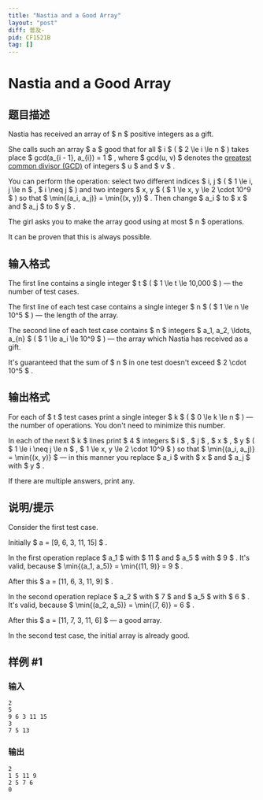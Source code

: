 ```yaml
---
title: "Nastia and a Good Array"
layout: "post"
diff: 普及-
pid: CF1521B
tag: []
---
```


# Nastia and a Good Array

## 题目描述

Nastia has received an array of $ n $ positive integers as a gift.

She calls such an array $ a $ good that for all $ i $ ( $ 2 \le i \le n $ ) takes place $ gcd(a_{i - 1}, a_{i}) = 1 $ , where $ gcd(u, v) $ denotes the [greatest common divisor (GCD)](https://en.wikipedia.org/wiki/Greatest_common_divisor) of integers $ u $ and $ v $ .

You can perform the operation: select two different indices $ i, j $ ( $ 1 \le i, j \le n $ , $ i \neq j $ ) and two integers $ x, y $ ( $ 1 \le x, y \le 2 \cdot 10^9 $ ) so that $ \min{(a_i, a_j)} = \min{(x, y)} $ . Then change $ a_i $ to $ x $ and $ a_j $ to $ y $ .

The girl asks you to make the array good using at most $ n $ operations.

It can be proven that this is always possible.

## 输入格式

The first line contains a single integer $ t $ ( $ 1 \le t \le 10\,000 $ ) — the number of test cases.

The first line of each test case contains a single integer $ n $ ( $ 1 \le n \le 10^5 $ ) — the length of the array.

The second line of each test case contains $ n $ integers $ a_1, a_2, \ldots, a_{n} $ ( $ 1 \le a_i \le 10^9 $ ) — the array which Nastia has received as a gift.

It's guaranteed that the sum of $ n $ in one test doesn't exceed $ 2 \cdot 10^5 $ .

## 输出格式

For each of $ t $ test cases print a single integer $ k $ ( $ 0 \le k \le n $ ) — the number of operations. You don't need to minimize this number.

In each of the next $ k $ lines print $ 4 $ integers $ i $ , $ j $ , $ x $ , $ y $ ( $ 1 \le i \neq j \le n $ , $ 1 \le x, y \le 2 \cdot 10^9 $ ) so that $ \min{(a_i, a_j)} = \min{(x, y)} $ — in this manner you replace $ a_i $ with $ x $ and $ a_j $ with $ y $ .

If there are multiple answers, print any.

## 说明/提示

Consider the first test case.

Initially $ a = [9, 6, 3, 11, 15] $ .

In the first operation replace $ a_1 $ with $ 11 $ and $ a_5 $ with $ 9 $ . It's valid, because $ \min{(a_1, a_5)} = \min{(11, 9)} = 9 $ .

After this $ a = [11, 6, 3, 11, 9] $ .

In the second operation replace $ a_2 $ with $ 7 $ and $ a_5 $ with $ 6 $ . It's valid, because $ \min{(a_2, a_5)} = \min{(7, 6)} = 6 $ .

After this $ a = [11, 7, 3, 11, 6] $ — a good array.

In the second test case, the initial array is already good.

## 样例 #1

### 输入

```
2
5
9 6 3 11 15
3
7 5 13
```

### 输出

```
2
1 5 11 9
2 5 7 6
0
```

